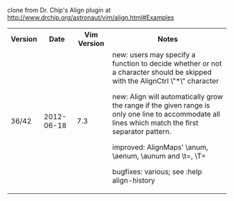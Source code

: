 clone from Dr. Chip's Align plugin at http://www.drchip.org/astronaut/vim/align.html#Examples

<table>
<tr>
  <th>Version</th> <th>Date</th> <th>Vim Version</th> <th>Notes</th>
</tr>
<tr>
  <td>36/42</td> <td>2012-06-18</td> <td>7.3</td> <td>new: users may specify a function to decide whether or not a character should be skipped with the AlignCtrl \"*\" character 
  
  new: Align will automatically grow the range if the given range is only one line to accommodate all lines which match the first separator pattern.

improved: AlignMaps' \\anum, \\aenum, \\aunum and \\t=, \\T=

bugfixes: various; see :help align-history</td>
</tr>
</table>
